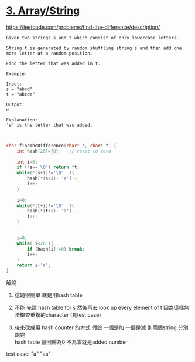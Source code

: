 # [3. Array/String](/arraystring.md)





https://leetcode.com/problems/find-the-difference/description/
    
    
    
    Given two strings s and t which consist of only lowercase letters.
    
    String t is generated by random shuffling string s and then add one more letter at a random position.
    
    Find the letter that was added in t.
    
    Example:
    
    Input:
    s = "abcd"
    t = "abcde"
    
    Output:
    e
    
    Explanation:
    'e' is the letter that was added.
    
    
    
    
    
```c


char findTheDifference(char* s, char* t) {
    int hash[26]={0};   // reset to zero 
    
    int i=0;   
    if (*s=='\0') return *t;
    while(*(s+i)!='\0'  ){
        hash[*(s+i)- 'a']++;
        i++;
    }
 
    i=0;
    while(*(t+i)!='\0'  ){
        hash[*(t+i)- 'a']--;
        i++;
    }
   

    i=0;
    while( i<26 ){
        if (hash[i]!=0) break;
        i++;
    }
    return i+'a';
}
```
解說

1. 這題很簡單 就是用hash table

2. 不能 先建 hash table for s  然後再去 look up every element of t
因為這樣無法檢查重複的character (見test case)

3. 後來改成用 hash counter 的方式
假設 一個是加 一個是減
則兩個string  分別跑完  
hash table 會回歸為0  不為零就是added number


test case:
"a"
"aa"

